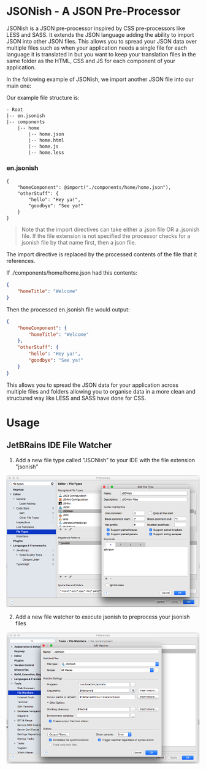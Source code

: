 # JSONish - A JSON Pre-Processor

JSONish is a JSON pre-processor inspired by CSS pre-processors like
LESS and SASS. It extends the JSON language adding the ability to import
JSON into other JSON files. This allows you to spread your JSON data
over multiple files such as when your application needs a single file
for each language it is translated in but you want to keep your
translation files in the same folder as the HTML, CSS and JS for each
component of your application.

In the following example of JSONish, we import another JSON file into
our main one:

Our example file structure is:

```
- Root
|-- en.jsonish
|-- components
    |-- home
        |-- home.json
        |-- home.html
        |-- home.js
        |-- home.less
```    

### en.jsonish

```jsonish
{
	"homeComponent": @import("./components/home/home.json"),
	"otherStuff": {
		"hello": "Hey ya!",
		"goodbye": "See ya!"
	}
}
```

> Note that the import directives can take either a .json file OR a .jsonish
file. If the file extension is not specified the processor checks for a jsonish
file by that name first, then a json file.

The import directive is replaced by the processed contents of the file that
it references.

If ./components/home/home.json had this contents:

```json
{
	"homeTitle": "Welcome"
}
```

Then the processed en.jsonish file would output:

```json
{
	"homeComponent": {
    	"homeTitle": "Welcome"
    },
	"otherStuff": {
		"hello": "Hey ya!",
		"goodbye": "See ya!"
	}
}
```

This allows you to spread the JSON data for your application across multiple
files and folders allowing you to organise data in a more clean and structured
way like LESS and SASS have done for CSS.

# Usage

## JetBRains IDE File Watcher

1) Add a new file type called "JSONish" to your IDE with the file extension "jsonish"

![File Type Config](https://raw.githubusercontent.com/Irrelon/jsonish/master/readme_screenshot0.png)

2) Add a new file watcher to execute jsonish to preprocess your jsonish files

![File Watcher Config](https://raw.githubusercontent.com/Irrelon/jsonish/master/readme_screenshot1.png)

